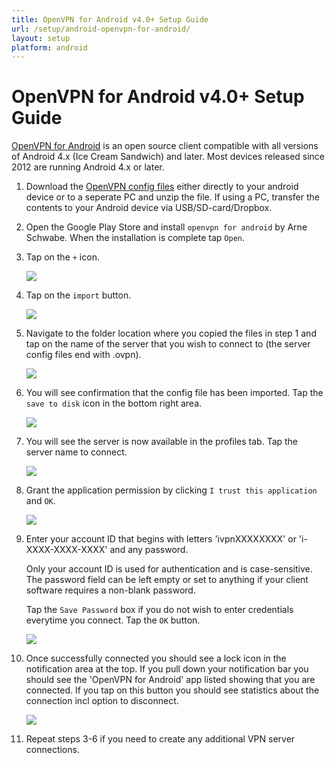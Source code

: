 ```yaml
---
title: OpenVPN for Android v4.0+ Setup Guide
url: /setup/android-openvpn-for-android/
layout: setup
platform: android
---
```

# OpenVPN for Android v4.0+ Setup Guide

[OpenVPN for Android](https://play.google.com/store/apps/details?id=de.blinkt.openvpn&hl=en) is an open source client compatible with all versions of Android 4.x (Ice Cream Sandwich) and later. Most devices released since 2012 are running Android 4.x or later.

1.  Download the [OpenVPN config files](/releases/config/ivpn-openvpn-config.zip) either directly to your android device or to a seperate PC and unzip the file. If using a PC, transfer the contents to your Android device via USB/SD-card/Dropbox.

2.  Open the Google Play Store and install `openvpn for android` by Arne Schwabe. When the installation is complete tap `Open`.

3.  Tap on the `+` icon.

    ![](/images-static/uploads/install-openvpn-for-android-010-281x500.png)

4.  Tap on the `import` button.

    ![](/images-static/uploads/install-openvpn-for-android-020-281x500.png)

5.  Navigate to the folder location where you copied the files in step 1 and tap on the name of the server that you wish to connect to (the server config files end with .ovpn).

    ![](/images-static/uploads/install-openvpn-for-android-030-281x500.png)

6.  You will see confirmation that the config file has been imported. Tap the `save to disk` icon in the bottom right area.

    ![](/images-static/uploads/install-openvpn-for-android-040-281x500.png)

7.  You will see the server is now available in the profiles tab. Tap the server name to connect.

    ![](/images-static/uploads/install-openvpn-for-android-050-281x500.png)

8.  Grant the application permission by clicking `I trust this application` and `OK`.

    ![](/images-static/uploads/install-openvpn-for-android-060-281x500.png)

9.  Enter your account ID that begins with letters 'ivpnXXXXXXXX' or 'i-XXXX-XXXX-XXXX' and any password.

    <div markdown="1" class="notice notice--info">
    Only your account ID is used for authentication and is case-sensitive. The password field can be left empty or set to anything if your client software requires a non-blank password.
    </div>

    Tap the `Save Password` box if you do not wish to enter credentials everytime you connect. Tap the `OK` button.

    ![](/images-static/uploads/install-openvpn-for-android-070-281x500.png)

10. Once successfully connected you should see a lock icon in the notification area at the top. If you pull down your notification bar you should see the 'OpenVPN for Android' app listed showing that you are connected. If you tap on this button you should see statistics about the connection incl option to disconnect.

    ![](/images-static/uploads/install-openvpn-for-android-080-281x500.png)

11. Repeat steps 3-6 if you need to create any additional VPN server connections.
